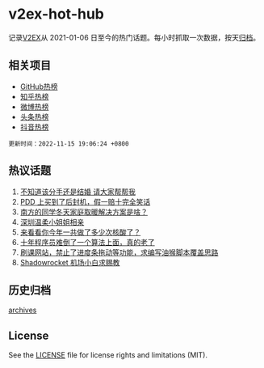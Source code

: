 # v2ex-hot-hub

 记录[V2EX](https://www.v2ex.com/)从 2021-01-06 日至今的热门话题。每小时抓取一次数据，按天[归档](archives)。
 
 ## 相关项目

- [GitHub热榜](https://github.com/snaildev/github-hot-hub)
- [知乎热榜](https://github.com/snaildev/zhihu-hot-hub)
- [微博热榜](https://github.com/snaildev/weibo-hot-hub)
- [头条热榜](https://github.com/snaildev/toutiao-hot-hub)
- [抖音热榜](https://github.com/snaildev/douyin-hot-hub)


 `更新时间：2022-11-15 19:06:24 +0800`

## 热议话题

1. [不知道该分手还是结婚 请大家帮帮我](https://www.v2ex.com/t/895243)
1. [PDD 上买到了后封机，假一赔十完全笑话](https://www.v2ex.com/t/895370)
1. [南方的同学冬天家庭取暖解决方案是啥？](https://www.v2ex.com/t/895217)
1. [深圳温柔小姐姐相亲](https://www.v2ex.com/t/895263)
1. [来看看你今年一共做了多少次核酸了？](https://www.v2ex.com/t/895422)
1. [十年程序员难倒了一个算法上面，真的老了](https://www.v2ex.com/t/895464)
1. [刷课网站，禁止了进度条拖动等功能，求编写油猴脚本覆盖思路](https://www.v2ex.com/t/895249)
1. [Shadowrocket 机场小白求赐教](https://www.v2ex.com/t/895324)

## 历史归档

[archives](archives)

## License

See the [LICENSE](LICENSE) file for license rights and limitations (MIT).
